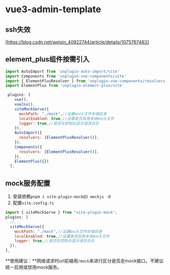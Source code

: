 # vue3-admin-template

## ssh失效

[https://blog.csdn.net/weixin_40922744/article/details/107576748]()

## element_plus组件按需引入
```js
import AutoImport from 'unplugin-auto-import/vite'
import Components from 'unplugin-vue-components/vite'
import { ElementPlusResolver } from 'unplugin-vue-components/resolvers'
import ElementPlus from 'unplugin-element-plus/vite'

 plugins: [
    vue(),
    vueJsx(),
    viteMockServe({
      mockPath: "./mock",//设置mock文件存储目录
      localEnabled: true,//设置是否启用本地mock文件
      logger: true,//是否在控制台显示请求日志
    }),
    AutoImport({
      resolvers: [ElementPlusResolver()],
    }),
    Components({
      resolvers: [ElementPlusResolver()],
    }),
    ElementPlus({})
  ],
```

## mock服务配置
1. 安装依赖`pnpm i vite-plugin-mock@2 mockjs -D`
2. 配置`vite.config.ts`
  ```js
  import { viteMockServe } from "vite-plugin-mock";
  plugins: [
    //...
    viteMockServe({
      mockPath: "./mock",//设置mock文件存储目录
      localEnabled: true,//设置是否启用本地mock文件
      logger: true,//是否在控制台显示请求日志
    }),
  ],
  ```
**使用建议：**网络请求时url前缀用`/mock`来进行区分是否走mock接口，不建议统一启用或禁用mock服务。